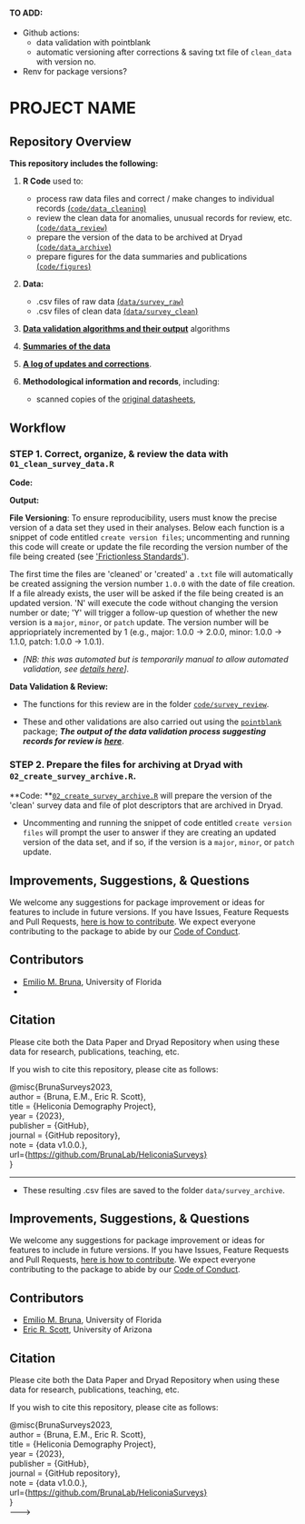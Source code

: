 <!--- from EB project to show goal readme --->  


#### TO ADD:

- Github actions: 
  - data validation with pointblank
  - automatic versioning after corrections & saving txt file of `clean_data ` with version no. 
- Renv for package versions?

# PROJECT NAME

## Repository Overview


**This repository includes the following:**

1. **R Code** used to:
    - process raw data files and correct / make changes to individual records [(`code/data_cleaning`)](code/data_cleaning)
    - review the clean data for anomalies, unusual records for review, etc. [(`code/data_review`)](code/data_review)
    - prepare the version of the data to be archived at Dryad [(`code/data_archive`)](code/data_archive)
    - prepare figures for the data summaries and publications  [(`code/figures`)](code/figures)
    
2. **Data:**
    - .csv files of raw data [(`data/survey_raw`)](data/data_raw)
    - .csv files of clean data [(`data/survey_clean`)](data/data_clean)
    
3. [**Data validation algorithms and their output**](https://---.github.io/---/survey_validation.html) algorithms 

4. [**Summaries of the data**](https://---.github.io/---/data_overview.html) 

5. [**A log of updates and corrections**](NEWS.md).

6. **Methodological information and records**, including: 
    - scanned copies of the [original datasheets](docs/survey_datasheets/survey_datasheets.md), 
 

## Workflow

### STEP 1. Correct, organize, & review the data with `01_clean_survey_data.R`

**Code:** 

**Output:** 

**File Versioning**: To ensure reproducibility, users must know the precise version of a data set they used in their analyses. Below each function is a snippet of code entitled `create version files`; uncommenting and running this code will create or update the file recording the version number of the file being created (see ['Frictionless Standards'](https://specs.frictionlessdata.io/patterns/#data-package-version)).  

The first time the files are 'cleaned' or 'created' a `.txt` file will automatically be created assigning the version number `1.0.0` with the date of file creation. If a file already exists, the user will be asked if the file being created is an updated version. 'N' will execute the code without changing the version number or date; 'Y' will trigger a follow-up question of whether the new version is a `major`, `minor`, or `patch` update. The version number will be appriopriately incremented by 1 (e.g., major: 1.0.0 -> 2.0.0, minor: 1.0.0 -> 1.1.0, patch: 1.0.0 -> 1.0.1). 

- _[NB: this was automated but is temporarily manual to allow automated validation, see [details here](https://github.com/BrunaLab/HeliconiaSurveys/issues/41)]_.

**Data Validation & Review:** 

- The functions for this review are in the folder [`code/survey_review`](code/survey_review). 

- These and other validations are also carried out using the [`pointblank`](https://rich-iannone.github.io/pointblank/) package; ***The output of the data validation process suggesting records for review is*** [***here***](https://brunalab.github.io/HeliconiaSurveys/survey_validation/survey_validation.html).



### STEP 2. Prepare the files for archiving at Dryad with `02_create_survey_archive.R`.

**Code: **[`02_create_survey_archive.R`](/02_create_survey_archive.R) will prepare the version of the 'clean' survey data and file of plot descriptors that are archived in Dryad. 

- Uncommenting and running the snippet of code entitled `create version files` will prompt the user to answer if they are creating an updated version of the data set, and if so, if the version is a `major`, `minor`, or `patch` update. 


## Improvements, Suggestions, & Questions

We welcome any suggestions for package improvement or ideas for features to include in future versions. If you have Issues, Feature Requests and Pull Requests, [here is how to contribute](CONTRIBUTING.md). We expect everyone contributing to the package to abide by our [Code of Conduct](CODE_OF_CONDUCT.md).

## Contributors

-   [Emilio M. Bruna](https://github.com/embruna), University of Florida
-   

## Citation

Please cite both the Data Paper and Dryad Repository when using these data for research, publications, teaching, etc.

<!---
Bruna, Emilio M. et al. (2023), Data from: Demography of the understory herb _Heliconia acuminata_ in an experimentally fragmented tropical landscape, Dryad, Dataset, https://doi.org----

Bruna, Emilio M. María Uriarte, Maria Rosa Darrigo, Paulo Rubim, Cristiane F. Jurinitz, Eric R. Scott, Osmaildo Ferreira da Silva, & W. John Kress. 2023. Demography of the understory herb _Heliconia acuminata_ in an experimentally fragmented tropical landscape. Ecology XX(XX):xx-xx.
--->

If you wish to cite this repository, please cite as follows:



@misc{BrunaSurveys2023,  
  author = {Bruna, E.M., Eric R. Scott},  
  title = {Heliconia Demography Project},  
  year = {2023},  
  publisher = {GitHub},  
  journal = {GitHub repository},  
  note = {data v1.0.0.},  
  url={https://github.com/BrunaLab/HeliconiaSurveys}  
}  

___

<!--- EXAMPLE OF WHAT THE README FOR A NEW DATA CLEANUP PROJECT WILL LOOK LIKE

# Heliconia Demography Project

## Repository Overview

This repository is for the cleanup, organization, and archiving of demographic survey data collected as part of the _Heliconia_ Demography Project. These procedures are carried out by executing two R scripts (see _Workflow_, below). An overview of the 1998-2002 surveys and the associated metadata have been submitted to _Ecology_ for publication as a data paper; upon acceptance the demographic data will be archived in the Dryad Digital Repository. **There is a separate [Github repository for the 2023 _Ecology_ Data Paper](https://github.com/BrunaLab/Bruna_etal_HeliconiaDataPaper)**; that repo includes the final version of the paper (in `.pdf` format) there and the `.Rmd` files used containing the text and code for analyses, data summaries, figures, and tables.

**This repository includes the following:**

1. **R Code** used to:
    - process raw data files and correct / make changes to individual records [(`code/survey_cleaning`)](code/survey_cleaning)
    - review the clean data for anomalies, unusual records for review, etc. [(`code/survey_review`)](code/survey_review)
    - prepare the version of the data to be archived at Dryad [(`code/survey_archive`)](code/survey_archive)
    - prepare figures for the data summaries and publications  [(`code/figures`)](code/figures)
    
2. **Data:**
    - .csv files of raw data [(`data/survey_raw`)](data/survey_raw)
    - .csv files of clean demographic data and plot descriptors [(`data/survey_clean`)](data/survey_clean)
    - .csv files of any records suggested for further review [(`data/survey_review`)](data/survey_review)
    - .csv files of the datasets archived at Dryad [(`data/survey_archive`)](data/survey_archive).   
    
3. [**Data validation algorithms and their output**](https://brunalab.github.io/HeliconiaSurveys/survey_validation/survey_validation.html) algorithms 

4. [**Summaries of the demographic data**](https://brunalab.github.io/HeliconiaSurveys/data_summaries/data_overview.html) (e.g., total number of plants, total number of plants per plot, total number of seedlings per year).

5. [**A log of updates and corrections**](NEWS.md).

6. [**HDP Publications and publicly available data sets**](docs/publications/publications.md).

7. **Methodological information and records**, including: 
    - scanned copies of the [original datasheets](docs/survey_datasheets/survey_datasheets.md), 
    - an overview and downloadable record of plants for which [id tags were replaced](docs/tag_changes/tag_changes.md) during field surveys, 
    - records of [treefalls in plots and any damage they caused to plants](docs/treefalls/treefalls.md), 
    - [maps of the demographic plots](docs/maps/maps.md) that can be downloaded in different formats.


## Workflow

### STEP 1. Correct, organize, & review the data with `01_clean_survey_data.R`

**Code:** The functions in [`01_clean_survey_data.R`](/01_clean_survey_data.R) will consolidate the 'raw' survey data, clean it, organize it in tidy form, and conduct a series of validation procedures. 

- [`ha_data<-clean_heliconia_data()`](code/survey_cleaning/clean_heliconia_data.R) calls several other functions found in the folder [`code/survey_cleaning`](code/survey_cleaning). These functions include an `.R` script for cleaning and correcting the records for plants found in each demographic plot and producing `csv files of 'clean' data and any records recommended for follow-up review. 

- [`create_plot_info_file()`](code/survey_cleaning/create_plot_info_file.R) will create a `.csv` file of plot-level descriptors.

- [`create_tag_changes_file()`](code/survey_cleaning/create_tag_changes_file.R) creates a `.csv` of all the plants whose tags were replaced during the field survey (necessary only if one is reviewing 
the survey history of individual plants using the original data sheets) 

- [`create_plot_treefalls_file()`](code/survey_cleaning/create_plot_treefalls_file.R) creates a `.csv` with records of any new tree falls and gaps noted in the demographic plots during the survey. _(NB: review of these records is currently in progress.)_

- [`create_plant_damage_file()`](code/survey_cleaning/create_plant_damage_file.R) creates a `.csv` with any observations by the survey team of plants that were damaged by fallen branches or trees. _(NB: review of these records is currently in progress.)_

**Output:** The `.csv` files produced by these functions are saved to the folder [`data/survey_clean`](data/survey_clean). Executing the code also creates or edits `.txt` files with the relevant file's version number and date of most recent update (see _'File Versioning'_, below).

**File Versioning**: To ensure reproducibility, users must know the precise version of a data set they used in their analyses. Below each function is a snippet of code entitled `create version files`; uncommenting and running this code will create or update the file recording the version number of the file being created (see ['Frictionless Standards'](https://specs.frictionlessdata.io/patterns/#data-package-version)).  

The first time the files are 'cleaned' or 'created' a `.txt` file will automatically be created assigning the version number `1.0.0` with the date of file creation. If a file already exists, the user will be asked if the file being created is an updated version. 'N' will execute the code without changing the version number or date; 'Y' will trigger a follow-up question of whether the new version is a `major`, `minor`, or `patch` update. The version number will be appriopriately incremented by 1 (e.g., major: 1.0.0 -> 2.0.0, minor: 1.0.0 -> 1.1.0, patch: 1.0.0 -> 1.0.1). 

- _[NB: this was automated but is temporarily manual to allow automated validation, see [details here](https://github.com/BrunaLab/HeliconiaSurveys/issues/41)]_.

**Data Validation & Review:** Once the file `heliconia_survey_clean.csv` has been saved to the the [`data/survey_clean`](data/survey_clean) folder, the function [`review_heliconia_data()`](code/survey_review/review_heliconia_data.R) conducts a series of data validation procedures to flag any records to review before preparing the files to be archived at the Dryad Digital Repository. 

- The functions for this review are in the folder [`code/survey_review`](code/survey_review). 

- These and other validations are also carried out using the [`pointblank`](https://rich-iannone.github.io/pointblank/) package; ***The output of the data validation process suggesting records for review is*** [***here***](https://brunalab.github.io/HeliconiaSurveys/survey_validation/survey_validation.html).

- Any individual plant records that are flagged for review by `review_heliconia_data()` will be saved as `.csv` files in the folder [`data/survey_review`](data/survey_review). They can also be downloaded as .csv files from the Data Validation page.

### STEP 2. Prepare the files for archiving at Dryad with `02_create_survey_archive.R`.

**Code: **[`02_create_survey_archive.R`](/02_create_survey_archive.R) will prepare the version of the 'clean' survey data and file of plot descriptors that are archived in Dryad. 

- Uncommenting and running the snippet of code entitled `create version files` will prompt the user to answer if they are creating an updated version of the data set, and if so, if the version is a `major`, `minor`, or `patch` update. 

- [`create_dryad_file()`](code/survey_archive/create_dryad_file.R) will then create .csv files of (1) plot descriptors and (2) the survey data that were archived in Dryad (NB: The demographic data file uploaded to Dryad excludes some of the redundant plot identification codes and the x-y coordinates of individual plants). The function generating and saving these files is found in the folder [`code/survey_archive`](code/survey_archive), as is the [`create_version_file.R`](code/survey_archive/create_version_file.R) script used toupdate the `version_info.txt` file.
<!---
(Table 2 in Bruna et al., _Ecology_) 
--->
- These resulting .csv files are saved to the folder `data/survey_archive`.  

## Improvements, Suggestions, & Questions

We welcome any suggestions for package improvement or ideas for features to include in future versions. If you have Issues, Feature Requests and Pull Requests, [here is how to contribute](CONTRIBUTING.md). We expect everyone contributing to the package to abide by our [Code of Conduct](CODE_OF_CONDUCT.md).

## Contributors

-   [Emilio M. Bruna](https://github.com/embruna), University of Florida
-   [Eric R. Scott](https://github.com/Aariq), University of Arizona

## Citation

Please cite both the Data Paper and Dryad Repository when using these data for research, publications, teaching, etc.

<!---
Bruna, Emilio M. et al. (2023), Data from: Demography of the understory herb _Heliconia acuminata_ in an experimentally fragmented tropical landscape, Dryad, Dataset, https://doi.org----

Bruna, Emilio M. María Uriarte, Maria Rosa Darrigo, Paulo Rubim, Cristiane F. Jurinitz, Eric R. Scott, Osmaildo Ferreira da Silva, & W. John Kress. 2023. Demography of the understory herb _Heliconia acuminata_ in an experimentally fragmented tropical landscape. Ecology XX(XX):xx-xx.
--->

If you wish to cite this repository, please cite as follows:



@misc{BrunaSurveys2023,  
  author = {Bruna, E.M., Eric R. Scott},  
  title = {Heliconia Demography Project},  
  year = {2023},  
  publisher = {GitHub},  
  journal = {GitHub repository},  
  note = {data v1.0.0.},  
  url={https://github.com/BrunaLab/HeliconiaSurveys}  
}  
--->
